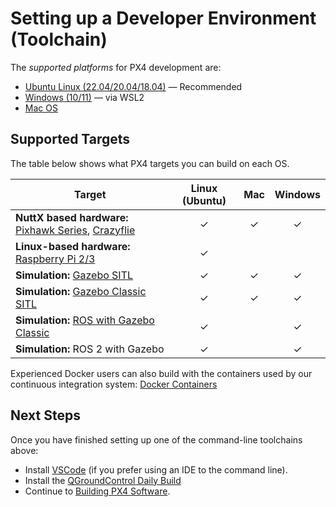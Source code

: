 # Setting up a Developer Environment (Toolchain)

The _supported platforms_ for PX4 development are:

- [Ubuntu Linux (22.04/20.04/18.04)](../dev_setup/dev_env_linux_ubuntu.md) — Recommended
- [Windows (10/11)](../dev_setup/dev_env_windows_wsl.md) — via WSL2
- [Mac OS](../dev_setup/dev_env_mac.md)

## Supported Targets

The table below shows what PX4 targets you can build on each OS.

| Target                                                                                                                                                 | Linux (Ubuntu) | Mac | Windows |
| ------------------------------------------------------------------------------------------------------------------------------------------------------ | :-------------------------------: | :-: | :-----: |
| **NuttX based hardware:** [Pixhawk Series](../flight_controller/pixhawk_series.md), [Crazyflie](../complete_vehicles_mc/crazyflie2.md) |                 ✓                 |  ✓  |    ✓    |
| **Linux-based hardware:** [Raspberry Pi 2/3](../flight_controller/raspberry_pi_navio2.md)                                              |                 ✓                 |     |         |
| **Simulation:** [Gazebo SITL](../sim_gazebo_gz/index.md)                                                                               |                 ✓                 |  ✓  |    ✓    |
| **Simulation:** [Gazebo Classic SITL](../sim_gazebo_classic/index.md)                                                                  |                 ✓                 |  ✓  |    ✓    |
| **Simulation:** [ROS with Gazebo Classic](../simulation/ros_interface.md)                                                              |                 ✓                 |     |    ✓    |
| **Simulation:** ROS 2 with Gazebo                                                                                                      |                 ✓                 |     |    ✓    |

Experienced Docker users can also build with the containers used by our continuous integration system: [Docker Containers](../test_and_ci/docker.md)

## Next Steps

Once you have finished setting up one of the command-line toolchains above:

- Install [VSCode](../dev_setup/vscode.md) (if you prefer using an IDE to the command line).
- Install the [QGroundControl Daily Build](../dev_setup/qgc_daily_build.md)
- Continue to [Building PX4 Software](../dev_setup/building_px4.md).
